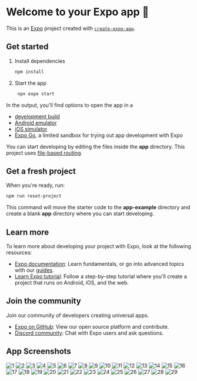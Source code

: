 # Welcome to your Expo app 👋

This is an [Expo](https://expo.dev) project created with [`create-expo-app`](https://www.npmjs.com/package/create-expo-app).

## Get started

1. Install dependencies

   ```bash
   npm install
   ```

2. Start the app

   ```bash
    npx expo start
   ```

In the output, you'll find options to open the app in a

- [development build](https://docs.expo.dev/develop/development-builds/introduction/)
- [Android emulator](https://docs.expo.dev/workflow/android-studio-emulator/)
- [iOS simulator](https://docs.expo.dev/workflow/ios-simulator/)
- [Expo Go](https://expo.dev/go), a limited sandbox for trying out app development with Expo

You can start developing by editing the files inside the **app** directory. This project uses [file-based routing](https://docs.expo.dev/router/introduction).

## Get a fresh project

When you're ready, run:

```bash
npm run reset-project
```

This command will move the starter code to the **app-example** directory and create a blank **app** directory where you can start developing.

## Learn more

To learn more about developing your project with Expo, look at the following resources:

- [Expo documentation](https://docs.expo.dev/): Learn fundamentals, or go into advanced topics with our [guides](https://docs.expo.dev/guides).
- [Learn Expo tutorial](https://docs.expo.dev/tutorial/introduction/): Follow a step-by-step tutorial where you'll create a project that runs on Android, iOS, and the web.

## Join the community

Join our community of developers creating universal apps.

- [Expo on GitHub](https://github.com/expo/expo): View our open source platform and contribute.
- [Discord community](https://chat.expo.dev): Chat with Expo users and ask questions.

## App Screenshots

![1](https://github.com/abhirawat03/TrekSync/blob/master/Screenshot/IMG-20250331-WA0003.jpg)
![2](https://github.com/abhirawat03/TrekSync/blob/master/Screenshot/IMG-20250331-WA0004.jpg)
![3](https://github.com/abhirawat03/TrekSync/blob/master/Screenshot/IMG-20250331-WA0005.jpg)
![4](https://github.com/abhirawat03/TrekSync/blob/master/Screenshot/IMG-20250331-WA0032.jpg)
![5](https://github.com/abhirawat03/TrekSync/blob/master/Screenshot/IMG-20250331-WA0006.jpg)
![6](https://github.com/abhirawat03/TrekSync/blob/master/Screenshot/IMG-20250331-WA0031.jpg)
![7](https://github.com/abhirawat03/TrekSync/blob/master/Screenshot/IMG-20250331-WA0030.jpg)
![8](https://github.com/abhirawat03/TrekSync/blob/master/Screenshot/IMG-20250331-WA0029.jpg)
![9](https://github.com/abhirawat03/TrekSync/blob/master/Screenshot/IMG-20250331-WA0028.jpg)
![10](https://github.com/abhirawat03/TrekSync/blob/master/Screenshot/IMG-20250331-WA0027.jpg)
![11](https://github.com/abhirawat03/TrekSync/blob/master/Screenshot/IMG-20250331-WA0026.jpg)
![12](https://github.com/abhirawat03/TrekSync/blob/master/Screenshot/IMG-20250331-WA0025.jpg)
![13](https://github.com/abhirawat03/TrekSync/blob/master/Screenshot/IMG-20250331-WA0024.jpg)
![14](https://github.com/abhirawat03/TrekSync/blob/master/Screenshot/IMG-20250331-WA0023.jpg)
![15](https://github.com/abhirawat03/TrekSync/blob/master/Screenshot/IMG-20250331-WA0022.jpg)
![16](https://github.com/abhirawat03/TrekSync/blob/master/Screenshot/IMG-20250331-WA0021.jpg)
![17](https://github.com/abhirawat03/TrekSync/blob/master/Screenshot/IMG-20250331-WA0020.jpg)
![18](https://github.com/abhirawat03/TrekSync/blob/master/Screenshot/IMG-20250331-WA0019.jpg)
![19](https://github.com/abhirawat03/TrekSync/blob/master/Screenshot/IMG-20250331-WA0018.jpg)
![20](https://github.com/abhirawat03/TrekSync/blob/master/Screenshot/IMG-20250331-WA0017.jpg)
![21](https://github.com/abhirawat03/TrekSync/blob/master/Screenshot/IMG-20250331-WA0016.jpg)
![22](https://github.com/abhirawat03/TrekSync/blob/master/Screenshot/IMG-20250331-WA0015.jpg)
![23](https://github.com/abhirawat03/TrekSync/blob/master/Screenshot/IMG-20250331-WA0014.jpg)
![24](https://github.com/abhirawat03/TrekSync/blob/master/Screenshot/IMG-20250331-WA0013.jpg)
![25](https://github.com/abhirawat03/TrekSync/blob/master/Screenshot/IMG-20250331-WA0012.png)
![26](https://github.com/abhirawat03/TrekSync/blob/master/Screenshot/IMG-20250331-WA0011.png)
![27](https://github.com/abhirawat03/TrekSync/blob/master/Screenshot/IMG-20250331-WA0010.jpg)
![28](https://github.com/abhirawat03/TrekSync/blob/master/Screenshot/IMG-20250331-WA0009.png)
![29](https://github.com/abhirawat03/TrekSync/blob/master/Screenshot/IMG-20250331-WA0008.png)



